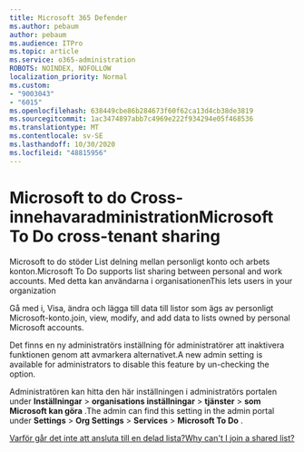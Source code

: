 ```yaml
---
title: Microsoft 365 Defender
ms.author: pebaum
author: pebaum
ms.audience: ITPro
ms.topic: article
ms.service: o365-administration
ROBOTS: NOINDEX, NOFOLLOW
localization_priority: Normal
ms.custom:
- "9003043"
- "6015"
ms.openlocfilehash: 638449cbe86b284673f60f62ca13d4cb38de3819
ms.sourcegitcommit: 1ac3474897abb7c4969e222f934294e05f468536
ms.translationtype: MT
ms.contentlocale: sv-SE
ms.lasthandoff: 10/30/2020
ms.locfileid: "48815956"
---
```

# <a name="microsoft-to-do-cross-tenant-sharing"></a><span data-ttu-id="e0e88-102">Microsoft to do Cross-innehavaradministration</span><span class="sxs-lookup"><span data-stu-id="e0e88-102">Microsoft To Do cross-tenant sharing</span></span>

<span data-ttu-id="e0e88-103">Microsoft to do stöder List delning mellan personligt konto och arbets konton.</span><span class="sxs-lookup"><span data-stu-id="e0e88-103">Microsoft To Do supports list sharing between personal and work accounts.</span></span> <span data-ttu-id="e0e88-104">Med detta kan användarna i organisationen</span><span class="sxs-lookup"><span data-stu-id="e0e88-104">This lets users in your organization</span></span>

<span data-ttu-id="e0e88-105">Gå med i, Visa, ändra och lägga till data till listor som ägs av personligt Microsoft-konto.</span><span class="sxs-lookup"><span data-stu-id="e0e88-105">join, view, modify, and add data to lists owned by personal Microsoft accounts.</span></span>

<span data-ttu-id="e0e88-106">Det finns en ny administratörs inställning för administratörer att inaktivera funktionen genom att avmarkera alternativet.</span><span class="sxs-lookup"><span data-stu-id="e0e88-106">A new admin setting is available for administrators to disable this feature by un-checking the option.</span></span>

<span data-ttu-id="e0e88-107">Administratören kan hitta den här inställningen i administratörs portalen under **Inställningar**  >  **organisations inställningar**  >  **tjänster**  >  **som Microsoft kan göra** .</span><span class="sxs-lookup"><span data-stu-id="e0e88-107">The admin can find this setting in the admin portal under **Settings** > **Org Settings** > **Services** > **Microsoft To Do** .</span></span>  

[<span data-ttu-id="e0e88-108">Varför går det inte att ansluta till en delad lista?</span><span class="sxs-lookup"><span data-stu-id="e0e88-108">Why can't I join a shared list?</span></span>](https://support.microsoft.com/office/why-can-t-i-join-a-shared-list-3a6195de-e3a8-437a-b562-7c8c011dc574?ui=en-us&rs=en-us&ad=us)